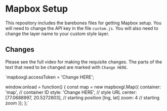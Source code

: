 # Mapbox Setup
This repository includes the barebones files for getting Mapbox setup. You will need to change the API key in the file `custom.js`. You will also need to change the layer name to your custom style layer.

## Changes

Please see the full video for making the requisite changes. The parts of the text that need to be changed are marked with `Change HERE`.


`mapboxgl.accessToken = 'Change HERE';

window.onload = function() {
const map = new mapboxgl.Map({
  container: 'map', // container ID
  style: 'Change HERE', // style URL
  center: [77.0688997, 20.5272803], // starting position [lng, lat]
  zoom: 4 // starting zoom
});
};`
